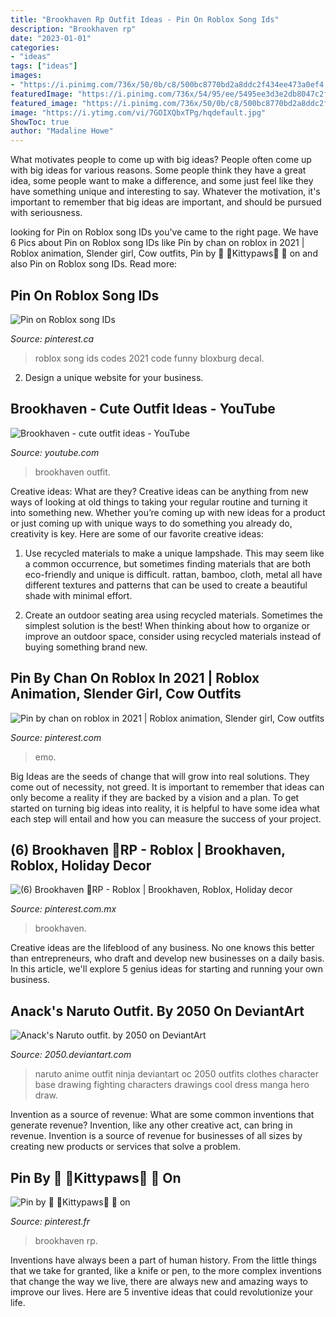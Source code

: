 ```yaml
---
title: "Brookhaven Rp Outfit Ideas - Pin On Roblox Song Ids"
description: "Brookhaven rp"
date: "2023-01-01"
categories:
- "ideas"
tags: ["ideas"]
images:
- "https://i.pinimg.com/736x/50/0b/c8/500bc8770bd2a8ddc2f434ee473a0ef4.jpg"
featuredImage: "https://i.pinimg.com/736x/54/95/ee/5495ee3d3e2db8047c2fead182a159a4.jpg"
featured_image: "https://i.pinimg.com/736x/50/0b/c8/500bc8770bd2a8ddc2f434ee473a0ef4.jpg"
image: "https://i.ytimg.com/vi/7GOIXQbxTPg/hqdefault.jpg"
ShowToc: true
author: "Madaline Howe"
---
```



What motivates people to come up with big ideas?
People often come up with big ideas for various reasons. Some people think they have a great idea, some people want to make a difference, and some just feel like they have something unique and interesting to say. Whatever the motivation, it's important to remember that big ideas are important, and should be pursued with seriousness.

	

		
looking for Pin on Roblox song IDs you've came to the right page. We have 6 Pics about Pin on Roblox song IDs like Pin by chan on roblox in 2021 | Roblox animation, Slender girl, Cow outfits, Pin by 🌸 ️🐺Kittypaws🐺 ️🌸 on and also Pin on Roblox song IDs. Read more:
		
    
## Pin On Roblox Song IDs

<img loading=lazy src="https://i.pinimg.com/736x/54/95/ee/5495ee3d3e2db8047c2fead182a159a4.jpg" onerror="this.onerror=null;this.src='https://tse3.mm.bing.net/th?id=OIP.l2ntSMJg-W7dufUjei4BDwHaHo&amp;pid=15.1';" alt="Pin on Roblox song IDs">

_Source: pinterest.ca_

>roblox song ids codes 2021 code funny bloxburg decal. 

	

2. Design a unique website for your business.

    
## Brookhaven - Cute Outfit Ideas - YouTube

<img loading=lazy src="https://i.ytimg.com/vi/7GOIXQbxTPg/hqdefault.jpg" onerror="this.onerror=null;this.src='https://tse2.mm.bing.net/th?id=OIP.ZhADEsYEMmEKnnJNuQzmRgHaFj&amp;pid=15.1';" alt="Brookhaven - cute outfit ideas - YouTube">

_Source: youtube.com_

>brookhaven outfit. 

	

Creative ideas: What are they?
Creative ideas can be anything from new ways of looking at old things to taking your regular routine and turning it into something new. Whether you’re coming up with new ideas for a product or just coming up with unique ways to do something you already do, creativity is key. Here are some of our favorite creative ideas: 
1. Use recycled materials to make a unique lampshade. This may seem like a common occurrence, but sometimes finding materials that are both eco-friendly and unique is difficult. rattan, bamboo, cloth, metal all have different textures and patterns that can be used to create a beautiful shade with minimal effort. 

2. Create an outdoor seating area using recycled materials. Sometimes the simplest solution is the best! When thinking about how to organize or improve an outdoor space, consider using recycled materials instead of buying something brand new.

    
## Pin By Chan On Roblox In 2021 | Roblox Animation, Slender Girl, Cow Outfits

<img loading=lazy src="https://i.pinimg.com/736x/0d/11/6f/0d116f61543d905cfe1a12737d21485f.jpg" onerror="this.onerror=null;this.src='https://tse3.mm.bing.net/th?id=OIP.KAYN6Dg5aXKmmti5ZfzyAgHaOT&amp;pid=15.1';" alt="Pin by chan on roblox in 2021 | Roblox animation, Slender girl, Cow outfits">

_Source: pinterest.com_

>emo. 

	

Big Ideas are the seeds of change that will grow into real solutions. They come out of necessity, not greed. It is important to remember that ideas can only become a reality if they are backed by a vision and a plan. To get started on turning big ideas into reality, it is helpful to have some idea what each step will entail and how you can measure the success of your project.

    
## (6) Brookhaven 🏡RP - Roblox | Brookhaven, Roblox, Holiday Decor

<img loading=lazy src="https://i.pinimg.com/736x/50/0b/c8/500bc8770bd2a8ddc2f434ee473a0ef4.jpg" onerror="this.onerror=null;this.src='https://tse2.mm.bing.net/th?id=OIP.PFeMgelO_5siwT6Z8ekz7AHaEK&amp;pid=15.1';" alt="(6) Brookhaven 🏡RP - Roblox | Brookhaven, Roblox, Holiday decor">

_Source: pinterest.com.mx_

>brookhaven. 

	

Creative ideas are the lifeblood of any business. No one knows this better than entrepreneurs, who draft and develop new businesses on a daily basis. In this article, we'll explore 5 genius ideas for starting and running your own business.

    
## Anack&#039;s Naruto Outfit. By 2050 On DeviantArt

<img loading=lazy src="https://pre00.deviantart.net/e503/th/pre/f/2013/017/d/0/anack__s_naruto_outfit__by_2050-d5rrrc3.png" onerror="this.onerror=null;this.src='https://tse2.mm.bing.net/th?id=OIP.OeFw3ApT9difKmv4n9LvFQHaQx&amp;pid=15.1';" alt="Anack&#039;s Naruto outfit. by 2050 on DeviantArt">

_Source: 2050.deviantart.com_

>naruto anime outfit ninja deviantart oc 2050 outfits clothes character base drawing fighting characters drawings cool dress manga hero draw. 

	

Invention as a source of revenue: What are some common inventions that generate revenue?
Invention, like any other creative act, can bring in revenue. Invention is a source of revenue for businesses of all sizes by creating new products or services that solve a problem.

    
## Pin By 🌸 ️🐺Kittypaws🐺 ️🌸 On

<img loading=lazy src="https://i.pinimg.com/736x/09/cb/4f/09cb4f4e2aa23e395cc9b3338a933e4f.jpg" onerror="this.onerror=null;this.src='https://tse1.mm.bing.net/th?id=OIP.Rv-Z5ihuuX_44xCnWxNSqgHaEO&amp;pid=15.1';" alt="Pin by 🌸 ️🐺Kittypaws🐺 ️🌸 on">

_Source: pinterest.fr_

>brookhaven rp. 

	

Inventions have always been a part of human history. From the little things that we take for granted, like a knife or pen, to the more complex inventions that change the way we live, there are always new and amazing ways to improve our lives. Here are 5 inventive ideas that could revolutionize your life.


